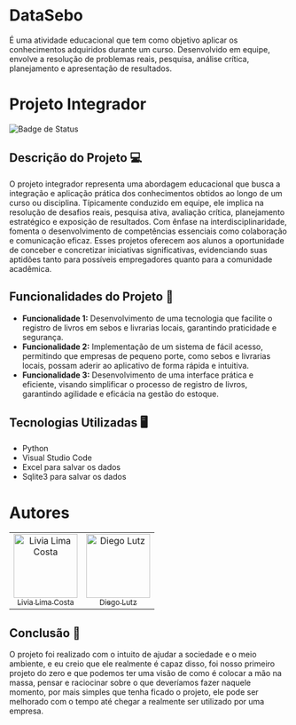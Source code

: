 # DataSebo
É uma atividade educacional que tem como objetivo aplicar os conhecimentos adquiridos durante um curso. Desenvolvido em equipe, envolve a resolução de problemas reais, pesquisa, análise crítica, planejamento e apresentação de resultados.
# Projeto Integrador

![Badge de Status](https://img.shields.io/badge/Status-DESENVOLVENDO-yellow)

## Descrição do Projeto 💻

O projeto integrador representa uma abordagem educacional que busca a integração e aplicação prática dos conhecimentos obtidos ao longo de um curso ou disciplina. Típicamente conduzido em equipe, ele implica na resolução de desafios reais, pesquisa ativa, avaliação crítica, planejamento estratégico e exposição de resultados. Com ênfase na interdisciplinaridade, fomenta o desenvolvimento de competências essenciais como colaboração e comunicação eficaz. Esses projetos oferecem aos alunos a oportunidade de conceber e concretizar iniciativas significativas, evidenciando suas aptidões tanto para possíveis empregadores quanto para a comunidade acadêmica.

## Funcionalidades do Projeto :hammer:

- **Funcionalidade 1:** Desenvolvimento de uma tecnologia que facilite o registro de livros em sebos e livrarias locais, garantindo praticidade e segurança.
- **Funcionalidade 2:** Implementação de um sistema de fácil acesso, permitindo que empresas de pequeno porte, como sebos e livrarias locais, possam aderir ao aplicativo de forma rápida e intuitiva.
- **Funcionalidade 3:** Desenvolvimento de uma interface prática e eficiente, visando simplificar o processo de registro de livros, garantindo agilidade e eficácia na gestão do estoque.


<!--## Acesso ao Projeto 📁

[<img src="https://cdn.icon-icons.com/icons2/2429/PNG/512/figma_logo_icon_147289.png" alt="Figma" width="115">](https://www.figma.com/file/h42752sAezu9U5DWuWudta/Untitled?type=design&node-id=0%3A1&mode=design&t=6NDp4RLg5tayW5L4-1)

O link acima levará você até a plataforma do Figma, lá será possível ver a parte visual de como seria o projeto rodando como um aplicativo nos celulares.

## Abrir e Rodar o Projeto 🛠️

O link acima levará você até a plataforma do Figma, lá será possível ver a parte visual de como seria o projeto rodando como um aplicativo nos celulares.-->

## Tecnologias Utilizadas 🖥️

- Python
- Visual Studio Code
- Excel para salvar os dados
- Sqlite3 para salvar os dados

# Autores

<table>
  <tr>
    <td align="center">
      <a href="https://github.com/LiviaLimaCosta">
        <img loading="lazy" src="https://avatars.githubusercontent.com/u/90811466?v=4" width=115 alt="Livia Lima Costa">
        <br>
        <sub>Livia Lima Costa</sub>
      </a>
    </td>
   <td align="center">
      <a href="https://github.com/Lutzzzz">
        <img loading="lazy" src="https://avatars.githubusercontent.com/u/161089530?v=4" width=115 alt="Diego Lutz">
        <br>
        <sub>Diego Lutz</sub>
      </a>
    </td>    
  </tr>
</table>


## Conclusão 📕

O projeto foi realizado com o intuito de ajudar a sociedade e o meio ambiente, e eu creio que ele realmente é capaz disso, foi nosso primeiro projeto do zero e que podemos ter uma visão de como é colocar a mão na massa, pensar e raciocinar sobre o que deveríamos fazer naquele momento, por mais simples que tenha ficado o projeto, ele pode ser melhorado com o tempo até chegar a realmente ser utilizado por uma empresa.
